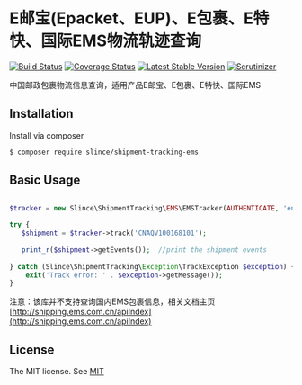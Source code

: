 # E邮宝(Epacket、EUP)、E包裹、E特快、国际EMS物流轨迹查询

[![Build Status](https://img.shields.io/travis/slince/shipment-tracking-ems/master.svg?style=flat-square)](https://travis-ci.org/slince/shipment-tracking-ems)
[![Coverage Status](https://img.shields.io/codecov/c/github/slince/shipment-tracking-ems.svg?style=flat-square)](https://codecov.io/github/slince/shipment-tracking-ems)
[![Latest Stable Version](https://img.shields.io/packagist/v/slince/shipment-tracking-ems.svg?style=flat-square&label=stable)](https://packagist.org/packages/slince/shipment-tracking-ems)
[![Scrutinizer](https://img.shields.io/scrutinizer/g/slince/shipment-tracking-ems.svg?style=flat-square)](https://scrutinizer-ci.com/g/slince/shipment-tracking-ems/?branch=master)

中国邮政包裹物流信息查询，适用产品E邮宝、E包裹、E特快、国际EMS

## Installation

Install via composer

```bash
$ composer require slince/shipment-tracking-ems
```
## Basic Usage


```php

$tracker = new Slince\ShipmentTracking\EMS\EMSTracker(AUTHENTICATE, 'en');

try {
   $shipment = $tracker->track('CNAQV100168101');
   
   print_r($shipment->getEvents());  //print the shipment events
   
} catch (Slince\ShipmentTracking\Exception\TrackException $exception) {
    exit('Track error: ' . $exception->getMessage());
}

```
注意：该库并不支持查询国内EMS包裹信息，相关文档主页[http://shipping.ems.com.cn/apiIndex](http://shipping.ems.com.cn/apiIndex)

## License
 
The MIT license. See [MIT](https://opensource.org/licenses/MIT)

